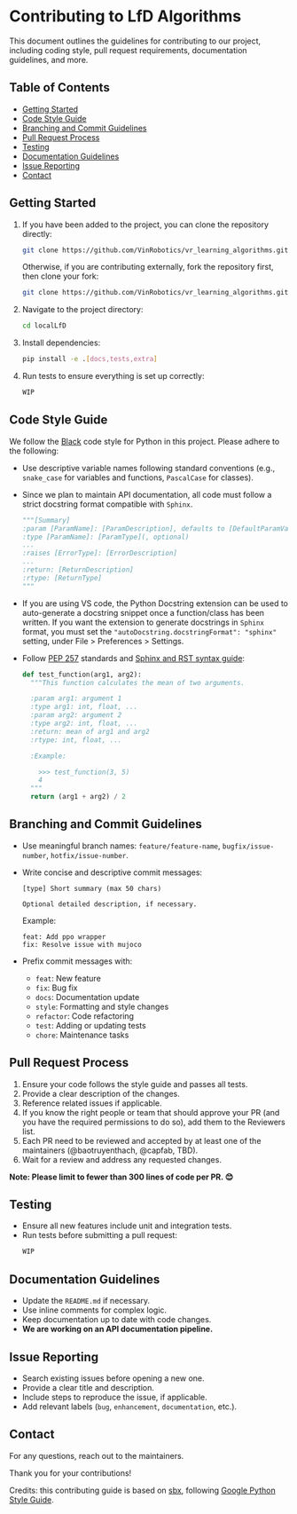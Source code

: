 # Contributing to LfD Algorithms

This document outlines the guidelines for contributing to our project, including coding style, pull request requirements, documentation guidelines, and more.

## Table of Contents

- [Getting Started](#getting-started)
- [Code Style Guide](#code-style-guide)
- [Branching and Commit Guidelines](#branching-and-commit-guidelines)
- [Pull Request Process](#pull-request-process)
- [Testing](#testing)
- [Documentation Guidelines](#documentation-guidelines)
- [Issue Reporting](#issue-reporting)
- [Contact](#contact)

## Getting Started

1. If you have been added to the project, you can clone the repository directly:

   ```sh
   git clone https://github.com/VinRobotics/vr_learning_algorithms.git
   ```

   Otherwise, if you are contributing externally, fork the repository first, then clone your fork:

   ```sh
   git clone https://github.com/VinRobotics/vr_learning_algorithms.git
   ```

2. Navigate to the project directory:
   ```sh
   cd localLfD
   ```
3. Install dependencies:
   ```sh
   pip install -e .[docs,tests,extra]
   ```
4. Run tests to ensure everything is set up correctly:
   ```sh
   WIP
   ```

## Code Style Guide

We follow the [Black](https://black.readthedocs.io/en/stable/) code style for Python in this project. Please adhere to the following:

- Use descriptive variable names following standard conventions (e.g., `snake_case` for variables and functions, `PascalCase` for classes).
- Since we plan to maintain API documentation, all code must follow a strict docstring format compatible with `Sphinx`.
  ```python
  """[Summary]
  :param [ParamName]: [ParamDescription], defaults to [DefaultParamVal]
  :type [ParamName]: [ParamType](, optional)
  ...
  :raises [ErrorType]: [ErrorDescription]
  ...
  :return: [ReturnDescription]
  :rtype: [ReturnType]
  """
  ```
- If you are using VS code, the Python Docstring extension can be used to auto-generate a docstring snippet once a function/class has been written. If you want the extension to generate docstrings in `Sphinx` format, you must set the `"autoDocstring.docstringFormat": "sphinx"` setting, under File > Preferences > Settings.
- Follow [PEP 257](https://peps.python.org/pep-0257/) standards and [Sphinx and RST syntax guide](https://thomas-cokelaer.info/tutorials/sphinx/docstring_python.html):

  ```python
  def test_function(arg1, arg2):
    """This function calculates the mean of two arguments.

    :param arg1: argument 1
    :type arg1: int, float, ...
    :param arg2: argument 2
    :type arg2: int, float, ...
    :return: mean of arg1 and arg2
    :rtype: int, float, ...

    :Example:

      >>> test_function(3, 5)
      4
    """
    return (arg1 + arg2) / 2
  ```

## Branching and Commit Guidelines

- Use meaningful branch names: `feature/feature-name`, `bugfix/issue-number`, `hotfix/issue-number`.
- Write concise and descriptive commit messages:

  ```
  [type] Short summary (max 50 chars)

  Optional detailed description, if necessary.
  ```

  Example:

  ```
  feat: Add ppo wrapper
  fix: Resolve issue with mujoco
  ```

- Prefix commit messages with:
  - `feat`: New feature
  - `fix`: Bug fix
  - `docs`: Documentation update
  - `style`: Formatting and style changes
  - `refactor`: Code refactoring
  - `test`: Adding or updating tests
  - `chore`: Maintenance tasks

## Pull Request Process

1. Ensure your code follows the style guide and passes all tests.
2. Provide a clear description of the changes.
3. Reference related issues if applicable.
4. If you know the right people or team that should approve your PR (and you have the required permissions to do so), add them to the Reviewers list.
5. Each PR need to be reviewed and accepted by at least one of the maintainers (@baotruyenthach, @capfab, TBD).
6. Wait for a review and address any requested changes.

**Note: Please limit to fewer than 300 lines of code per PR. 😊**

## Testing

- Ensure all new features include unit and integration tests.
- Run tests before submitting a pull request:
  ```sh
  WIP
  ```

## Documentation Guidelines

- Update the `README.md` if necessary.
- Use inline comments for complex logic.
- Keep documentation up to date with code changes.
- **We are working on an API documentation pipeline.**

## Issue Reporting

- Search existing issues before opening a new one.
- Provide a clear title and description.
- Include steps to reproduce the issue, if applicable.
- Add relevant labels (`bug`, `enhancement`, `documentation`, etc.).

## Contact

For any questions, reach out to the maintainers.

Thank you for your contributions!

Credits: this contributing guide is based on [sbx](https://github.com/araffin/sbx/blob/master/CONTRIBUTING.md), following [Google Python Style Guide](https://google.github.io/styleguide/pyguide.html).
